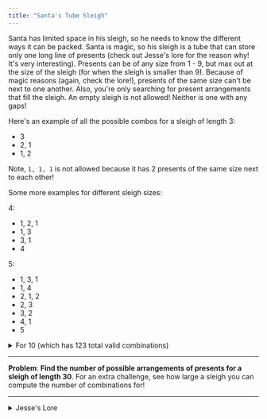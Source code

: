```yaml
---
title: "Santa's Tube Sleigh"
---
```


Santa has limited space in his sleigh, so he needs to know the different ways it
can be packed. Santa is magic, so his sleigh is a tube that can store only one
long line of presents (check out Jesse's lore for the reason why! It's very
interesting). Presents can be of any size from 1 - 9, but max out at the size of
the sleigh (for when the sleigh is smaller than 9). Because of magic reasons
(again, check the lore!), presents of the same size can't be next to one
another. Also, you're only searching for present arrangements that fill the
sleigh. An empty sleigh is not allowed! Neither is one with any gaps!

Here's an example of all the possible combos for a sleigh of length 3:

- 3
- 2, 1
- 1, 2

Note, `1, 1, 1` is not allowed because it has 2 presents of the same size next
to each other!

Some more examples for different sleigh sizes:

4:

- 1, 2, 1
- 1, 3
- 3, 1
- 4

5:

- 1, 3, 1
- 1, 4
- 2, 1, 2
- 2, 3
- 3, 2
- 4, 1
- 5

<details>
<summary>For 10 (which has 123 total valid combinations)</summary>
<ul>
<li>1, 2, 1, 2, 1, 2, 1</li>
<li>1, 2, 1, 2, 1, 3</li>
<li>1, 2, 1, 2, 3, 1</li>
<li>1, 2, 1, 2, 4</li>
<li>1, 2, 1, 3, 1, 2</li>
<li>1, 2, 1, 3, 2, 1</li>
<li>1, 2, 1, 4, 2</li>
<li>1, 2, 1, 5, 1</li>
<li>1, 2, 1, 6</li>
<li>1, 2, 3, 1, 2, 1</li>
<li>1, 2, 3, 1, 3</li>
<li>1, 2, 3, 4</li>
<li>1, 2, 4, 1, 2</li>
<li>1, 2, 4, 2, 1</li>
<li>1, 2, 4, 3</li>
<li>1, 2, 5, 2</li>
<li>1, 2, 6, 1</li>
<li>1, 2, 7</li>
<li>1, 3, 1, 2, 1, 2</li>
<li>1, 3, 1, 2, 3</li>
<li>1, 3, 1, 3, 2</li>
<li>1, 3, 1, 4, 1</li>
<li>1, 3, 1, 5</li>
<li>1, 3, 2, 1, 2, 1</li>
<li>1, 3, 2, 1, 3</li>
<li>1, 3, 2, 3, 1</li>
<li>1, 3, 2, 4</li>
<li>1, 3, 4, 2</li>
<li>1, 3, 5, 1</li>
<li>1, 3, 6</li>
<li>1, 4, 1, 3, 1</li>
<li>1, 4, 1, 4</li>
<li>1, 4, 2, 1, 2</li>
<li>1, 4, 2, 3</li>
<li>1, 4, 3, 2</li>
<li>1, 4, 5</li>
<li>1, 5, 1, 2, 1</li>
<li>1, 5, 1, 3</li>
<li>1, 5, 3, 1</li>
<li>1, 5, 4</li>
<li>1, 6, 1, 2</li>
<li>1, 6, 2, 1</li>
<li>1, 6, 3</li>
<li>1, 7, 2</li>
<li>1, 8, 1</li>
<li>1, 9</li>
<li>2, 1, 2, 1, 3, 1</li>
<li>2, 1, 2, 1, 4</li>
<li>2, 1, 2, 3, 2</li>
<li>2, 1, 2, 4, 1</li>
<li>2, 1, 2, 5</li>
<li>2, 1, 3, 1, 2, 1</li>
<li>2, 1, 3, 1, 3</li>
<li>2, 1, 3, 4</li>
<li>2, 1, 4, 1, 2</li>
<li>2, 1, 4, 2, 1</li>
<li>2, 1, 4, 3</li>
<li>2, 1, 5, 2</li>
<li>2, 1, 6, 1</li>
<li>2, 1, 7</li>
<li>2, 3, 1, 3, 1</li>
<li>2, 3, 1, 4</li>
<li>2, 3, 2, 1, 2</li>
<li>2, 3, 2, 3</li>
<li>2, 3, 4, 1</li>
<li>2, 3, 5</li>
<li>2, 4, 1, 2, 1</li>
<li>2, 4, 1, 3</li>
<li>2, 4, 3, 1</li>
<li>2, 5, 1, 2</li>
<li>2, 5, 2, 1</li>
<li>2, 5, 3</li>
<li>2, 6, 2</li>
<li>2, 7, 1</li>
<li>2, 8</li>
<li>3, 1, 2, 1, 2, 1</li>
<li>3, 1, 2, 1, 3</li>
<li>3, 1, 2, 3, 1</li>
<li>3, 1, 2, 4</li>
<li>3, 1, 3, 1, 2</li>
<li>3, 1, 3, 2, 1</li>
<li>3, 1, 4, 2</li>
<li>3, 1, 5, 1</li>
<li>3, 1, 6</li>
<li>3, 2, 1, 3, 1</li>
<li>3, 2, 1, 4</li>
<li>3, 2, 3, 2</li>
<li>3, 2, 4, 1</li>
<li>3, 2, 5</li>
<li>3, 4, 1, 2</li>
<li>3, 4, 2, 1</li>
<li>3, 4, 3</li>
<li>3, 5, 2</li>
<li>3, 6, 1</li>
<li>3, 7</li>
<li>4, 1, 2, 1, 2</li>
<li>4, 1, 2, 3</li>
<li>4, 1, 3, 2</li>
<li>4, 1, 4, 1</li>
<li>4, 1, 5</li>
<li>4, 2, 1, 2, 1</li>
<li>4, 2, 1, 3</li>
<li>4, 2, 3, 1</li>
<li>4, 2, 4</li>
<li>4, 3, 1, 2</li>
<li>4, 3, 2, 1</li>
<li>4, 5, 1</li>
<li>4, 6</li>
<li>5, 1, 3, 1</li>
<li>5, 1, 4</li>
<li>5, 2, 1, 2</li>
<li>5, 2, 3</li>
<li>5, 3, 2</li>
<li>5, 4, 1</li>
<li>6, 1, 2, 1</li>
<li>6, 1, 3</li>
<li>6, 3, 1</li>
<li>6, 4</li>
<li>7, 1, 2</li>
<li>7, 2, 1</li>
<li>7, 3</li>
<li>8, 2</li>
<li>9, 1</li>
</ul>
</details>

<hr>

**Problem**: **Find the number of possible arrangements of presents for a sleigh of length
30**. For an extra challenge, see how large a sleigh you can compute the number
of combinations for!

<hr>

<details>
<summary>Jesse's Lore</summary>
Jesse will fill this out
</details>

